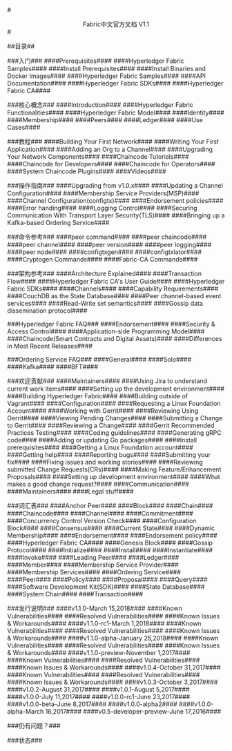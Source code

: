 #<center>Fabric中文官方文档  V1.1</center>#

##目录##

###入门###
####Prerequisites####
####Hyperledger Fabric Samples####
####Install Prerequisites####
####Install Binaries and Docker Images####
####Hyperledger Fabric Samples####
####API Documentation####
####Hyperledger Fabric SDKs####
####Hyperledger Fabric CA####

###核心概念###
####Introduction####
####Hyperledger Fabric Functionalities####
####Hyperledger Fabric Model####
####Identity####
####Membership####
####Peers####
####Ledger####
####Use Cases####


###教程###
####Building Your First Network####
####Writing Your First Application####
####Adding an Org to a Channel####
####Upgrading Your Network Components####
####Chaincode Tutorials####
####Chaincode for Developers####
####Chaincode for Operators####
####System Chaincode Plugins####
####Videos####

###操作指南###
####Upgrading from v1.0.x####
####Updating a Channel Configuration####
####Membership Service Providers(MSP)####
####Channel Configuration(configtx)####
####Endorsement policies####
####Error handing####
####Logging Control####
####Securing Communication With Transport Layer Security(TLS)####
####Bringing up a Kafka-based Ordering Service####

###命令参考###
####peer command####
####peer chaincode####
####peer channel####
####peer version####
####peer logging####
####peer node####
####configtxgen####
####configtxlator####
####Cryptogen Commands####
####Fabric-CA Commands####

###架构参考###
####Architecture Explained####
####Transaction Flow####
####Hyperledger Fabric CA's User Guide####
####Hyperledger Fabric SDKs####
####Channels####
####Capability Requirements####
####CouchDB as the State Database####
####Peer channel-based event services####
####Read-Write set semantics####
####Gossip data dissemination protocol####

###Hyperledger Fabric FAQ###
####Endorsement####
####Security & Access Control####
####Application-side Programming Model####
####Chaincode(Smart Contracts and Digital Assets)####
####Differences in Most Recent Releases####

###Ordering Service FAQ###
####General####
####Solo####
####Kafka####
####BFT####

###欢迎贡献###
####Maintainers####
####Using Jira to understand current work items####
####Setting up the development environment####
####Building Hyperledger Fabric####
####Building outside of Vagrant####
####Configuration####
####Requesting a Linux Foundation Account####
####Working with Gerrit####
####Reviewing Using Gerrit####
####Viewing Pending Changes####
####Submitting a Change to Gerrit####
####Reviewing a Change####
####Gerrit Recommended Practices Testing####
####Coding guidelines####
####Generating gRPC code####
####Adding or updating Go packages####
####Install prerequisites####
####Getting a Linux Foundation account####
####Getting help####
####Reporting bugs####
####Submitting your fix####
####Fixing issues and working stories####
####Reviewing submitted Change Requests(CRs)####
####Making Feature/Enhancement Proposals####
####Setting up development environment####
####What makes a good change request?####
####Communication####
####Maintainers####
####Legal stuff####

###词汇表###
####Anchor Peer####
####Block####
####Chain####
####Chaincode####
####Channel####
####Commitment####
####Concurrency Control Version Check####
####Configuration Block####
####Consensus####
####Current State####
####Dynamic Membership####
####Endorsement####
####Endorsement policy####
####Hyperledger Fabric CA####
####Genesis Block####
####Gossip Protocol####
####Initialize####
####Install####
####Instantiate####
####Invoke####
####Leading Peer####
####Ledger####
####Member####
####Membership Service Provider####
####Membership Services####
####Ordering Service####
####Peer####
####Policy####
####Proposal####
####Query####
####Software Development Kit(SDK)####
####State Database####
####System Chain####
####Transaction####

###发行说明###
####v1.1.0-March 15,2018####
####Known Vulnerabilities####
####Resolved Vulnerabilities####
####Known Issues & Workarounds####
####v1.1.0-rc1-March 1,2018####
####Known Vulnerabilities####
####Resolved Vulnerabilities####
####Known Issues & Workarounds####
####v1.1.0-alpha-January 25,2018####
####Known Vulnerabilities####
####Resolved Vulnerabilities####
####Known Issues & Workarounds####
####v1.1.0-preview-November 1,2017####
####Known Vulnerabilities####
####Resolved Vulnerabilities####
####Known Issues & Workarounds####
####v1.0.4-October 31,2017####
####Known Vulnerabilities####
####Resolved Vulnerabilities####
####Known Issues & Workarounds####
####v1.0.3-October 3,2017####
####v1.0.2-August 31,2017####
####v1.0.1-August 5,2017####
####v1.0.0-July 11,2017####
####v1.0.0-rc1-June 23,2017####
####v1.0.0-beta-June 8,2017####
####v1.0.0-alpha2####
####v1.0.0-alpha-March 16,2017####
####v0.5-developer-preview-June 17,2016####

###仍有问题？###

###状态###
